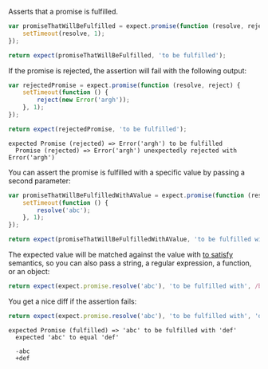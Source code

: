 Asserts that a promise is fulfilled.

```javascript
var promiseThatWillBeFulfilled = expect.promise(function (resolve, reject) {
    setTimeout(resolve, 1);
});

return expect(promiseThatWillBeFulfilled, 'to be fulfilled');
```

If the promise is rejected, the assertion will fail with the following output:

```javascript
var rejectedPromise = expect.promise(function (resolve, reject) {
    setTimeout(function () {
        reject(new Error('argh'));
    }, 1);
});

return expect(rejectedPromise, 'to be fulfilled');
```

```output
expected Promise (rejected) => Error('argh') to be fulfilled
  Promise (rejected) => Error('argh') unexpectedly rejected with Error('argh')
```

You can assert the promise is fulfilled with a specific value by
passing a second parameter:

```javascript
var promiseThatWillBeFulfilledWithAValue = expect.promise(function (resolve, reject) {
    setTimeout(function () {
        resolve('abc');
    }, 1);
});

return expect(promiseThatWillBeFulfilledWithAValue, 'to be fulfilled with', 'abc');
```

The expected value will be matched against the value with
[to satisfy](/assertions/any/to-satisfy/) semantics, so you can also pass a string,
a regular expression, a function, or an object:


```javascript
return expect(expect.promise.resolve('abc'), 'to be fulfilled with', /b/);
```

You get a nice diff if the assertion fails:

```javascript
return expect(expect.promise.resolve('abc'), 'to be fulfilled with', 'def');
```

```output
expected Promise (fulfilled) => 'abc' to be fulfilled with 'def'
  expected 'abc' to equal 'def'

  -abc
  +def
```
